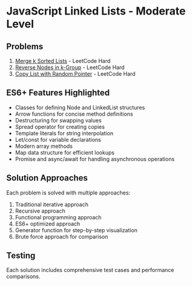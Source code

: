 # JavaScript Linked Lists - Moderate Level

## Problems

1. [Merge k Sorted Lists](question1.txt) - LeetCode Hard
2. [Reverse Nodes in k-Group](question2.txt) - LeetCode Hard
3. [Copy List with Random Pointer](question3.txt) - LeetCode Hard

## ES6+ Features Highlighted

- Classes for defining Node and LinkedList structures
- Arrow functions for concise method definitions
- Destructuring for swapping values
- Spread operator for creating copies
- Template literals for string interpolation
- Let/const for variable declarations
- Modern array methods
- Map data structure for efficient lookups
- Promise and async/await for handling asynchronous operations

## Solution Approaches

Each problem is solved with multiple approaches:

1. Traditional iterative approach
2. Recursive approach
3. Functional programming approach
4. ES6+ optimized approach
5. Generator function for step-by-step visualization
6. Brute force approach for comparison

## Testing

Each solution includes comprehensive test cases and performance comparisons.
